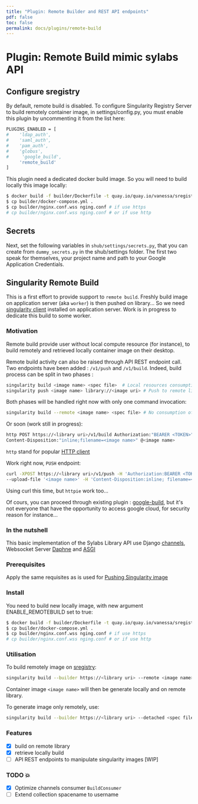 ```yaml
---
title: "Plugin: Remote Builder and REST API endpoints"
pdf: false
toc: false
permalink: docs/plugins/remote-build
---
```


# Plugin: Remote Build mimic sylabs API

## Configure sregistry

By default, remote build is disabled. To configure Singularity Registry Server to 
build remotely container image, in settings/config.py, you must enable this plugin by 
uncommenting it from the list here:

```bash
PLUGINS_ENABLED = [
#    'ldap_auth',
#    'saml_auth',
#    'pam_auth',
#    'globus',
#     'google_build',
     'remote_build'
]
```
This plugin need a dedicated docker build image. So you will need to build locally this image locally: 

```bash
$ docker build -f builder/Dockerfile -t quay.io/quay.io/vanessa/sregistry_builder .
$ cp builder/docker-compose.yml .
$ cp builder/nginx.conf.wss nging.conf # if use https
# cp builder/nginx.conf.wss nging.conf # or if use http

```

## Secrets

Next, set the following variables in `shub/settings/secrets.py`, 
that you can create from `dummy_secrets.py` in the shub/settings folder.
The first two speak for themselves, your project name and path to your
Google Application Credentials.

## Singularity Remote Build

This is a first effort to provide support to `remote build`.
Freshly build image on application server (aka `worker`) is then pushed on library...
So we need [singularity client](https://sylabs.io) installed on application server.
Work is in progress to dedicate this build to some worker.

### Motivation

Remote build provide user without local compute resource (for instance), 
to build remotely and retrieved locally container image on their desktop.

Remote build activity can also be raised through API REST endpoint call.
Two endpoints have been added :  `/v1/push` and  `/v1/build`.
Indeed, build process can be split in two phases :

```bash
singularity build <image name> <spec file>  # Local resources consumption
singularity push <image name> library://<image uri> # Push to remote library
```

Both phases will be handled right now with only one command invocation:

```bash
singularity build --remote <image name> <spec file> # No consumption of local resources
```

Or soon (work still in progress):

```bash
http POST https://<library uri>/v1/build Authorization:"BEARER <TOKEN>"  \
Content-Disposition:"inline;filename=<image name>" @<image name>
```

`http` stand for popular [HTTP client](https://httpie.org/)

Work right now, `PUSH` endpoint:

```bash
curl -XPOST https://<library uri>/v1/push -H 'Authorization:BEARER <TOKEN>' \
--upload-file '<image name>' -H 'Content-Disposition:inline; filename=<image name>'
```

Using curl this time, but `httpie` work too...

Of cours, you can proceed through existing plugin : [google-build](https://singularityhub.github.io/sregistry/docs/plugins/google-build),
but it's not everyone that have the opportunity to access google cloud, for security reason for instance...

### In the nutshell

This basic implementation of the Sylabs Library API use Django [channels](https://channels.readthedocs.io/en/latest/), 
Websocket Server [Daphne](https://github.com/django/daphne/) and [ASGI](https://channels.readthedocs.io/en/latest/asgi.html)

### Prerequisites

Apply the same requisites as is used for [Pushing Singularity image](https://singularityhub.github.io/sregistry/docs/client#singularity-push)

### Install

You need to build new locally image, with new argument ENABLE_REMOTEBUILD set to true:

```bash
$ docker build -f builder/Dockerfile -t quay.io/quay.io/vanessa/sregistry_builder .
$ cp builder/docker-compose.yml .
$ cp builder/nginx.conf.wss nging.conf # if use https
# cp builder/nginx.conf.wss nging.conf # or if use http
```

### Utilisation

To build remotely image on [sregistry](https://singularityhub.github.io/sregistry):

```bash
singularity build --builder https://<library uri> --remote <image name> <spec file>
```

Container image `<image name>` will then be generate locally and on remote library.

To generate image only remotely, use:

```bash
singularity build --builder https://<library uri> --detached <spec file>
```

### Features

- [X] build on remote library
- [X] retrieve locally build
- [ ] API REST endpoints to manipulate singularity images [WIP]

### TODO :boom:

- [X] Optimize channels consumer `BuildConsumer`
- [ ] Extend collection spacename to username
